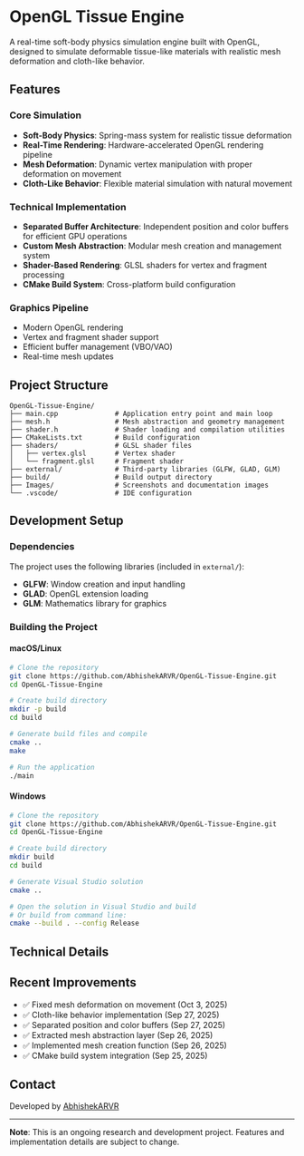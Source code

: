 # OpenGL Tissue Engine

A real-time soft-body physics simulation engine built with OpenGL, designed to simulate deformable tissue-like materials with realistic mesh deformation and cloth-like behavior.

## Features

### Core Simulation
- **Soft-Body Physics**: Spring-mass system for realistic tissue deformation
- **Real-Time Rendering**: Hardware-accelerated OpenGL rendering pipeline
- **Mesh Deformation**: Dynamic vertex manipulation with proper deformation on movement
- **Cloth-Like Behavior**: Flexible material simulation with natural movement

### Technical Implementation
- **Separated Buffer Architecture**: Independent position and color buffers for efficient GPU operations
- **Custom Mesh Abstraction**: Modular mesh creation and management system
- **Shader-Based Rendering**: GLSL shaders for vertex and fragment processing
- **CMake Build System**: Cross-platform build configuration

### Graphics Pipeline
- Modern OpenGL rendering
- Vertex and fragment shader support
- Efficient buffer management (VBO/VAO)
- Real-time mesh updates

## Project Structure

```
OpenGL-Tissue-Engine/
├── main.cpp              # Application entry point and main loop
├── mesh.h                # Mesh abstraction and geometry management
├── shader.h              # Shader loading and compilation utilities
├── CMakeLists.txt        # Build configuration
├── shaders/              # GLSL shader files
│   ├── vertex.glsl       # Vertex shader
│   └── fragment.glsl     # Fragment shader
├── external/             # Third-party libraries (GLFW, GLAD, GLM)
├── build/                # Build output directory
├── Images/               # Screenshots and documentation images
└── .vscode/              # IDE configuration
```

## Development Setup

### Dependencies

The project uses the following libraries (included in `external/`):
- **GLFW**: Window creation and input handling
- **GLAD**: OpenGL extension loading
- **GLM**: Mathematics library for graphics

### Building the Project

#### macOS/Linux

```bash
# Clone the repository
git clone https://github.com/AbhishekARVR/OpenGL-Tissue-Engine.git
cd OpenGL-Tissue-Engine

# Create build directory
mkdir -p build
cd build

# Generate build files and compile
cmake ..
make

# Run the application
./main
```

#### Windows

```bash
# Clone the repository
git clone https://github.com/AbhishekARVR/OpenGL-Tissue-Engine.git
cd OpenGL-Tissue-Engine

# Create build directory
mkdir build
cd build

# Generate Visual Studio solution
cmake ..

# Open the solution in Visual Studio and build
# Or build from command line:
cmake --build . --config Release
```

## Technical Details

## Recent Improvements

- ✅ Fixed mesh deformation on movement (Oct 3, 2025)
- ✅ Cloth-like behavior implementation (Sep 27, 2025)
- ✅ Separated position and color buffers (Sep 27, 2025)
- ✅ Extracted mesh abstraction layer (Sep 26, 2025)
- ✅ Implemented mesh creation function (Sep 26, 2025)
- ✅ CMake build system integration (Sep 25, 2025)


## Contact

Developed by [AbhishekARVR](https://github.com/AbhishekARVR)

---

**Note**: This is an ongoing research and development project. Features and implementation details are subject to change.
